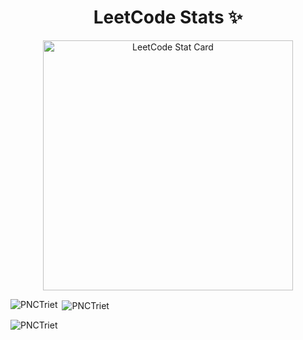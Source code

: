 <!--
**PNCTriet/PNCTriet** is a ✨ _special_ ✨ repository because its `README.md` (this file) appears on your GitHub profile.

Here are some ideas to get you started:

- 🔭 I’m currently working on ...
- 🌱 I’m currently learning ...
- 👯 I’m looking to collaborate on ...
- 🤔 I’m looking for help with ...
- 💬 Ask me about ...
- 📫 How to reach me: ...
- 😄 Pronouns: ...
- ⚡ Fun fact: ...
-->


 <h1 align="center">LeetCode Stats ✨</h1>
<p align="center">
  <a href="[https://github.com/KnlnKS/leetcode-stats](https://leetcode.com/trietnguyenpham/)">
    <img alt="LeetCode Stat Card" src="https://leetcode-stats-six.vercel.app/?username=trietnguyenpham&theme=dark" width="400"/>
  </a>
</p>

<a><img align="left" src="https://github-readme-stats.vercel.app/api/top-langs?username=PNCTriet&show_icons=true&locale=en&layout=compact" alt="PNCTriet" /></a>
 
<a>&nbsp;<img align="center" src="https://github-readme-stats.vercel.app/api?username=PNCTriet&show_icons=true&locale=en" alt="PNCTriet" /></a>
 
<a><img align="center" src="https://github-readme-streak-stats.herokuapp.com/?user=PNCTriet&" alt="PNCTriet" /></a>

